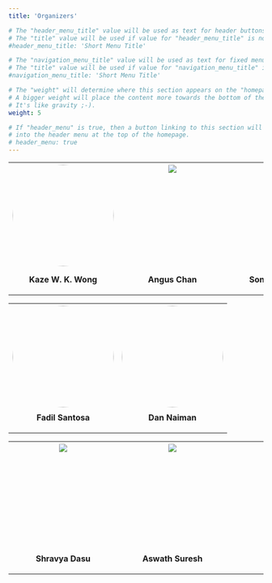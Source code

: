 ```yaml
---
title: 'Organizers'

# The "header_menu_title" value will be used as text for header buttons.
# The "title" value will be used if value for "header_menu_title" is not provided.
#header_menu_title: 'Short Menu Title'

# The "navigation_menu_title" value will be used as text for fixed menu items.
# The "title" value will be used if value for "navigation_menu_title" is not provided.
#navigation_menu_title: 'Short Menu Title'

# The "weight" will determine where this section appears on the "homepage".
# A bigger weight will place the content more towards the bottom of the page.
# It's like gravity ;-).
weight: 5

# If "header_menu" is true, then a button linking to this section will be placed
# into the header menu at the top of the homepage.
# header_menu: true
---
```



<table>
    <tr>
        <th> 
            <div style=' object-fit: cover; width: 200px; height:200px; overflow:hidden ;border-radius: 50%;'>
                <img src='images/Kaze_Wong_WSE_JHU-6705.jpg' style='  object-fit: cover; width: 200px; height:200px; overflow:hidden ;border-radius: 50%;'>
            </div>
            <p align=center>Kaze W. K. Wong</p>
        </th>
        <th> 
            <div style=' object-fit: cover; width: 200px; height:200px; overflow:hidden ;border-radius: 50%;'>
                <img src='images/Angus_Chen_025IESE_MFox.jpg' style='margin: 0px 0px 0px -0px;'>
            </div>
            <p align=center>Angus Chan</p>
        </th>
            <th> 
            <div style=' object-fit: cover; width: 200px; height:200px; overflow:hidden ;border-radius: 50%;'>
                <img src='images/Sonjala_portrait.jpg' style='margin: 0px 0px 0px -0px;'>
            </div>
            <p align=center>Sonjala Williams</p>
        </th>
    </tr>
</table>

<table style="margin: 0 auto; text-align: center;">
    <tr>
        <th> 
            <div style="object-fit: cover; width: 200px; height: 200px; overflow: hidden; border-radius: 50%; margin: 0 auto;">
                <img src="images/Fadil_Headshot.jpg" style="width: 200px; height: 200px; object-fit: cover; border-radius: 50%; display: block; margin: 0 auto;">
            </div>
            <p style="text-align: center; margin-top: 10px;">Fadil Santosa</p>
        </th>
        <th> 
            <div style="object-fit: cover; width: 200px; height: 200px; overflow: hidden; border-radius: 50%; margin: 0 auto;">
                <img src="images/Dan_Headshot.jpeg" style="width: 200px; height: 200px; object-fit: cover; border-radius: 50%; display: block; margin: 0 auto;">
            </div>
            <p style="text-align: center; margin-top: 10px;">Dan Naiman</p>
        </th>
    </tr>
</table>


<table>
    <tr>
        <th> 
            <div style=' object-fit: cover; width: 200px; height:200px; overflow:hidden ;border-radius: 50%;'>
                <img src='images/Portrait Photo- Shravya Dasu.jpg' style='margin: 0px 0px 0px -0px;'>
            </div>
            <p align=center>Shravya Dasu</p>
        </th>
        <th> 
            <div style=' object-fit: cover; width: 200px; height:200px; overflow:hidden ;border-radius: 50%;'>
                <img src='images/Aswath_Suresh.jpg' style='margin: 0px 0px 0px -0px;'>
            </div>
            <p align=center>Aswath Suresh</p>
        </th>
            <th> 
            <div style=' object-fit: cover; width: 200px; height:200px; overflow:hidden ;border-radius: 50%;'>
                <img src='images/Alex_Zhu_Profile.jpg' style='margin: 0px 0px 0px -0px;'>
            </div>
            <p align=center>Alex Zhu</p>
        </th>
    </tr>
</table>

